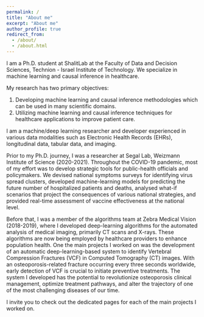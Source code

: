 ```yaml
---
permalink: /
title: "About me"
excerpt: "About me"
author_profile: true
redirect_from: 
  - /about/
  - /about.html
---
```



I am a Ph.D. student at ShalitLab at the Faculty of Data and Decision Sciences, Technion - Israel Institute of Technology. We specialize in machine learning and causal inference in healthcare.

My research has two primary objectives:

1. Developing machine learning and causal inference methodologies which can be used in many scientific domains.
2. Utilizing machine learning and causal inference techniques for healthcare applications to improve patient care.

I am a machine/deep learning researcher and developer experienced in various data modalities such as Electronic Health Records (EHRs), longitudinal data, tabular data, and imaging.

Prior to my Ph.D. journey, I was a researcher at Segal Lab, Weizmann Institute of Science (2020-2021). Throughout the COVID-19 pandemic, most of my effort was to develop strategic tools for public-health officials and policymakers. We devised national symptoms surveys for identifying virus spread clusters, developed machine-learning models for predicting the future number of hospitalized patients and deaths, analysed what-if scenarios that project the consequences of various national strategies, and provided real-time assessment of vaccine effectiveness at the national level.

Before that, I was a member of the algorithms team at Zebra Medical Vision (2018-2019), where I developed deep-learning algorithms for the automated analysis of medical imaging, primarily CT scans and X-rays. These algorithms are now being employed by healthcare providers to enhance population health. One the main projects I worked on was the development of an automatic deep-learning-based system to identify Vertebral Compression Fractures (VCF) in Computed Tomography (CT) images. With an osteoporosis-related fracture occurring every three seconds worldwide, early detection of VCF is crucial to initiate preventive treatments. The system I developed has the potential to revolutionize osteoporosis clinical management, optimize treatment pathways, and alter the trajectory of one of the most challenging diseases of our time.

I invite you to check out the dedicated pages for each of the main projects I worked on. 
